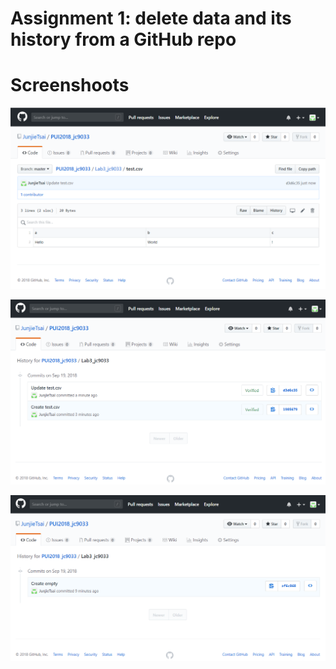 # Assignment 1: delete data and its history from a GitHub repo

# Screenshoots

 ![image](assignment1_image/a1.png)
 
 ![image](assignment1_image/a2.png)
 
 ![image](assignment1_image/a3.png)